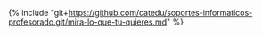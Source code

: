 {% include "git+https://github.com/catedu/soportes-informaticos-profesorado.git/mira-lo-que-tu-quieres.md" %}